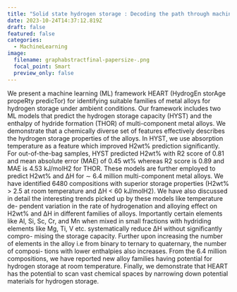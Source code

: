 ```yaml
---
title: "Solid state hydrogen storage : Decoding the path through machine learning"
date: 2023-10-24T14:37:12.819Z
draft: false
featured: false
categories:
  - MachineLearning
image:
  filename: graphabstractfinal-papersize-.png
  focal_point: Smart
  preview_only: false
---
```

We present a machine learning (ML) framework HEART (HydrogEn storAge propeRty predicTor) for identifying suitable families of metal alloys for hydrogen storage under ambient conditions. Our framework includes two ML models that predict the hydrogen storage capacity (HYST) and the enthalpy of hydride formation (THOR) of multi-component metal alloys. We demonstrate that a chemically diverse set of features effectively describes the hydrogen storage properties of the alloys. In HYST, we use absorption temperature as a feature which improved H2wt% prediction significantly. For out-of-the-bag samples, HYST predicted H2wt% with R2 score of 0.81 and mean absolute error (MAE) of 0.45 wt% whereas R2 score is 0.89 and MAE is 4.53 kJ/molH2 for THOR. These models are further employed to predict H2wt% and ∆H for ∼ 6.4 million multi-component metal alloys. We have identified 6480 compositions with superior storage properties (H2wt% > 2.5 at room temperature and ∆H < 60 kJ/molH2). We have also discussed in detail the interesting trends picked up by these models like temperature de- pendent variation in the rate of hydrogenation and alloying effect on H2wt% and ∆H in different families of alloys. Importantly certain elements like Al, Si, Sc, Cr, and Mn when mixed in small fractions with hydriding elements like Mg, Ti, V etc. systematically reduce ∆H without significantly compro- mising the storage capacity. Further upon increasing the number of elements in the alloy i.e from binary to ternary to quaternary, the number of composi- tions with lower enthalpies also increases. From the 6.4 million compositions, we have reported new alloy families having potential for hydrogen storage at room temperature. Finally, we demonstrate that HEART has the potential to scan vast chemical spaces by narrowing down potential materials for hydrogen storage.
